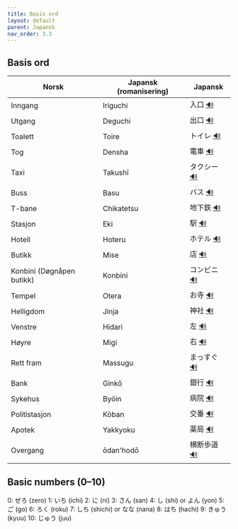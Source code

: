 ```yaml
---
title: Basis ord
layout: default
parent: Japansk
nav_order: 3.3
---
```


## Basis ord

<table>
<thead>
<tr>
<th>Norsk</th>
<th>Japansk (romanisering)</th>
<th>Japansk</th>
</tr>
</thead>
<tbody>
<tr>
<td>Inngang</td>
<td>Iriguchi</td>
<td>入口 <a href="https://papago.naver.com/?sk=ja&tk=en&hn=0&st=入口" target="_blank" rel="noopener noreferrer">🔊</a></td>
</tr>
<tr>
<td>Utgang</td>
<td>Deguchi</td>
<td>出口 <a href="https://papago.naver.com/?sk=ja&tk=en&hn=0&st=出口" target="_blank" rel="noopener noreferrer">🔊</a></td>
</tr>
<tr>
<td>Toalett</td>
<td>Toire</td>
<td>トイレ <a href="https://papago.naver.com/?sk=ja&tk=en&hn=0&st=トイレ" target="_blank" rel="noopener noreferrer">🔊</a></td>
</tr>
<tr>
<td>Tog</td>
<td>Densha</td>
<td>電車 <a href="https://papago.naver.com/?sk=ja&tk=en&hn=0&st=電車" target="_blank" rel="noopener noreferrer">🔊</a></td>
</tr>
<tr>
<td>Taxi</td>
<td>Takushī</td>
<td>タクシー <a href="https://papago.naver.com/?sk=ja&tk=en&hn=0&st=タクシー" target="_blank" rel="noopener noreferrer">🔊</a></td>
</tr>
<tr>
<td>Buss</td>
<td>Basu</td>
<td>バス <a href="https://papago.naver.com/?sk=ja&tk=en&hn=0&st=バス" target="_blank" rel="noopener noreferrer">🔊</a></td>
</tr>
<tr>
<td>T-bane</td>
<td>Chikatetsu</td>
<td>地下鉄 <a href="https://papago.naver.com/?sk=ja&tk=en&hn=0&st=地下鉄" target="_blank" rel="noopener noreferrer">🔊</a></td>
</tr>
<tr>
<td>Stasjon</td>
<td>Eki</td>
<td>駅 <a href="https://papago.naver.com/?sk=ja&tk=en&hn=0&st=駅" target="_blank" rel="noopener noreferrer">🔊</a></td>
</tr>
<tr>
<td>Hotell</td>
<td>Hoteru</td>
<td>ホテル <a href="https://papago.naver.com/?sk=ja&tk=en&hn=0&st=ホテル" target="_blank" rel="noopener noreferrer">🔊</a></td>
</tr>
<tr>
<td>Butikk</td>
<td>Mise</td>
<td>店 <a href="https://papago.naver.com/?sk=ja&tk=en&hn=0&st=店" target="_blank" rel="noopener noreferrer">🔊</a></td>
</tr>
<tr>
<td>Konbini (Døgnåpen butikk)</td>
<td>Konbini</td>
<td>コンビニ <a href="https://papago.naver.com/?sk=ja&tk=en&hn=0&st=コンビニ" target="_blank" rel="noopener noreferrer">🔊</a></td>
</tr>
<tr>
<td>Tempel</td>
<td>Otera</td>
<td>お寺 <a href="https://papago.naver.com/?sk=ja&tk=en&hn=0&st=お寺" target="_blank" rel="noopener noreferrer">🔊</a></td>
</tr>
<tr>
<td>Helligdom</td>
<td>Jinja</td>
<td>神社 <a href="https://papago.naver.com/?sk=ja&tk=en&hn=0&st=神社" target="_blank" rel="noopener noreferrer">🔊</a></td>
</tr>
<tr>
<td>Venstre</td>
<td>Hidari</td>
<td>左 <a href="https://papago.naver.com/?sk=ja&tk=en&hn=0&st=左" target="_blank" rel="noopener noreferrer">🔊</a></td>
</tr>
<tr>
<td>Høyre</td>
<td>Migi</td>
<td>右 <a href="https://papago.naver.com/?sk=ja&tk=en&hn=0&st=右" target="_blank" rel="noopener noreferrer">🔊</a></td>
</tr>
<tr>
<td>Rett fram</td>
<td>Massugu</td>
<td>まっすぐ <a href="https://papago.naver.com/?sk=ja&tk=en&hn=0&st=まっすぐ" target="_blank" rel="noopener noreferrer">🔊</a></td>
</tr>
<tr>
<td>Bank</td>
<td>Ginkō</td>
<td>銀行 <a href="https://papago.naver.com/?sk=ja&tk=en&hn=0&st=銀行" target="_blank" rel="noopener noreferrer">🔊</a></td>
</tr>
<tr>
<td>Sykehus</td>
<td>Byōin</td>
<td>病院 <a href="https://papago.naver.com/?sk=ja&tk=en&hn=0&st=病院" target="_blank" rel="noopener noreferrer">🔊</a></td>
</tr>
<tr>
<td>Politistasjon</td>
<td>Kōban</td>
<td>交番 <a href="https://papago.naver.com/?sk=ja&tk=en&hn=0&st=交番" target="_blank" rel="noopener noreferrer">🔊</a></td>
</tr>
<tr>
<td>Apotek</td>
<td>Yakkyoku</td>
<td>薬局 <a href="https://papago.naver.com/?sk=ja&tk=en&hn=0&st=薬局" target="_blank" rel="noopener noreferrer">🔊</a></td>
</tr>
<tr>
<td>Overgang</td>
<td>ōdan'hodō</td>
<td>横断歩道 <a href="https://papago.naver.com/?sk=ja&tk=en&hn=0&st=横断歩道" target="_blank" rel="noopener noreferrer">🔊</a></td>
</tr>
</tbody>
</table>

## Basic numbers (0–10)
0: ぜろ (zero)
1: いち (ichi)
2: に (ni)
3: さん (san)
4: し (shi) or よん (yon)
5: ご (go)
6: ろく (roku)
7: しち (shichi) or なな (nana)
8: はち (hachi)
9: きゅう (kyuu)
10: じゅう (juu) 